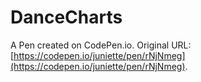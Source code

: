 # DanceCharts

A Pen created on CodePen.io. Original URL: [https://codepen.io/juniette/pen/rNjNmeg](https://codepen.io/juniette/pen/rNjNmeg).


